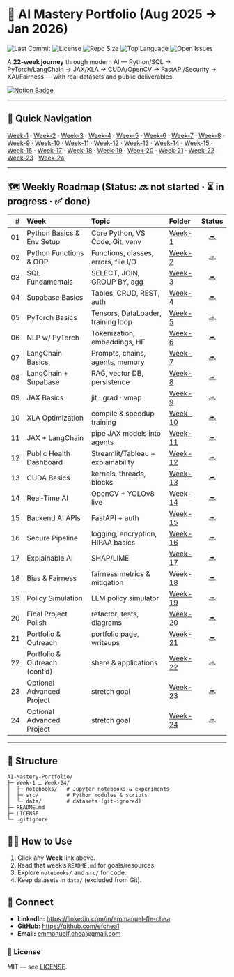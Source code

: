 # 🚀 AI Mastery Portfolio (Aug 2025 → Jan 2026)

![Last Commit](https://img.shields.io/github/last-commit/efchea1/AI-Mastery-Portfolio?color=1f6feb)
![License](https://img.shields.io/github/license/efchea1/AI-Mastery-Portfolio)
![Repo Size](https://img.shields.io/github/repo-size/efchea1/AI-Mastery-Portfolio)
![Top Language](https://img.shields.io/github/languages/top/efchea1/AI-Mastery-Portfolio)
![Open Issues](https://img.shields.io/github/issues/efchea1/AI-Mastery-Portfolio)

A **22-week journey** through modern AI — Python/SQL → PyTorch/LangChain → JAX/XLA → CUDA/OpenCV → FastAPI/Security → XAI/Fairness — with real datasets and public deliverables.

[![Notion Badge](https://img.shields.io/badge/Notion-Roadmap-black?logo=notion&logoColor=white)](https://www.notion.so/24985bb2682080cdb182d4fe204dd67a?v=24985bb2682080e7a3bd000c2f02da4c&source=copy_link)

---

## 🧭 Quick Navigation
[Week-1](Week-1) · [Week-2](Week-2) · [Week-3](Week-3) · [Week-4](Week-4) · [Week-5](Week-5) · [Week-6](Week-6) ·
[Week-7](Week-7) · [Week-8](Week-8) · [Week-9](Week-9) · [Week-10](Week-10) · [Week-11](Week-11) · [Week-12](Week-12) ·
[Week-13](Week-13) · [Week-14](Week-14) · [Week-15](Week-15) · [Week-16](Week-16) · [Week-17](Week-17) · [Week-18](Week-18) ·
[Week-19](Week-19) · [Week-20](Week-20) · [Week-21](Week-21) · [Week-22](Week-22) · [Week-23](Week-23) · [Week-24](Week-24)

---

## 🗺️ Weekly Roadmap (Status: 🔜 not started · ⏳ in progress · ✅ done)

| # | Week | Topic | Folder | Status |
|---:|:----|:------|:-------|:------:|
| 01 | Python Basics & Env Setup | Core Python, VS Code, Git, venv | [Week-1](Week-1) | 🔜 |
| 02 | Python Functions & OOP | Functions, classes, errors, file I/O | [Week-2](Week-2) | 🔜 |
| 03 | SQL Fundamentals | SELECT, JOIN, GROUP BY, agg | [Week-3](Week-3) | 🔜 |
| 04 | Supabase Basics | Tables, CRUD, REST, auth | [Week-4](Week-4) | 🔜 |
| 05 | PyTorch Basics | Tensors, DataLoader, training loop | [Week-5](Week-5) | 🔜 |
| 06 | NLP w/ PyTorch | Tokenization, embeddings, HF | [Week-6](Week-6) | 🔜 |
| 07 | LangChain Basics | Prompts, chains, agents, memory | [Week-7](Week-7) | 🔜 |
| 08 | LangChain + Supabase | RAG, vector DB, persistence | [Week-8](Week-8) | 🔜 |
| 09 | JAX Basics | jit · grad · vmap | [Week-9](Week-9) | 🔜 |
| 10 | XLA Optimization | compile & speedup training | [Week-10](Week-10) | 🔜 |
| 11 | JAX + LangChain | pipe JAX models into agents | [Week-11](Week-11) | 🔜 |
| 12 | Public Health Dashboard | Streamlit/Tableau + explainability | [Week-12](Week-12) | 🔜 |
| 13 | CUDA Basics | kernels, threads, blocks | [Week-13](Week-13) | 🔜 |
| 14 | Real‑Time AI | OpenCV + YOLOv8 live | [Week-14](Week-14) | 🔜 |
| 15 | Backend AI APIs | FastAPI + auth | [Week-15](Week-15) | 🔜 |
| 16 | Secure Pipeline | logging, encryption, HIPAA basics | [Week-16](Week-16) | 🔜 |
| 17 | Explainable AI | SHAP/LIME | [Week-17](Week-17) | 🔜 |
| 18 | Bias & Fairness | fairness metrics & mitigation | [Week-18](Week-18) | 🔜 |
| 19 | Policy Simulation | LLM policy simulator | [Week-19](Week-19) | 🔜 |
| 20 | Final Project Polish | refactor, tests, diagrams | [Week-20](Week-20) | 🔜 |
| 21 | Portfolio & Outreach | portfolio page, writeups | [Week-21](Week-21) | 🔜 |
| 22 | Portfolio & Outreach (cont’d) | share & applications | [Week-22](Week-22) | 🔜 |
| 23 | Optional Advanced Project | stretch goal | [Week-23](Week-23) | 🔜 |
| 24 | Optional Advanced Project | stretch goal | [Week-24](Week-24) | 🔜 |

---

## 📁 Structure

```
AI-Mastery-Portfolio/
├─ Week-1 … Week-24/
│  ├─ notebooks/   # Jupyter notebooks & experiments
│  ├─ src/         # Python modules & scripts
│  └─ data/        # datasets (git-ignored)
├─ README.md
├─ LICENSE
└─ .gitignore
```

## 🧑‍🏫 How to Use
1) Click any **Week** link above.  
2) Read that week’s `README.md` for goals/resources.  
3) Explore `notebooks/` and `src/` for code.  
4) Keep datasets in `data/` (excluded from Git).

## 🤝 Connect
- **LinkedIn:** https://linkedin.com/in/emmanuel-fle-chea  
- **GitHub:** https://github.com/efchea1  
- **Email:** emmanuelf.chea@gmail.com

### 📜 License
MIT — see [LICENSE](LICENSE).
